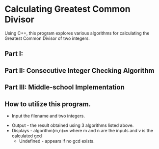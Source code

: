 # Calculating Greatest Common Divisor

Using C++, this program explores various algorithms for calculating the Greatest Common Divisor of two integers.

## Part I:

## Part II: Consecutive Integer Checking Algorithm

## Part III: Middle-school Implementation

## How to utilize this program.

- Input the filename and two integers.

* Output - the result obtained using 3 algorithms listed above.
* Displays - algorithm(m,n)=v where m and n are the inputs and v is the calculated gcd
  - Undefined - appears if no gcd exists.
